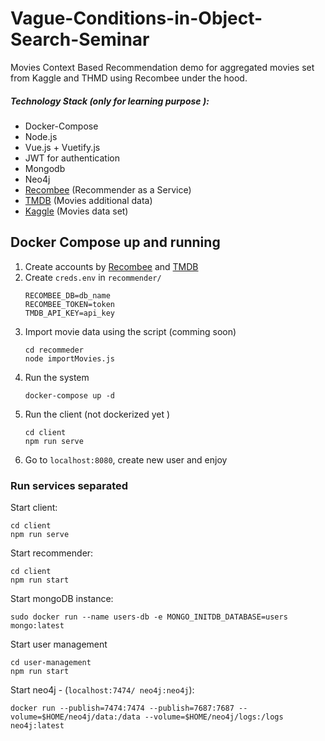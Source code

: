 # Vague-Conditions-in-Object-Search-Seminar
Movies Context Based Recommendation demo for aggregated movies set from Kaggle and THMD using Recombee under the hood.

##### Technology Stack (only for learning purpose ):
+ Docker-Compose
+ Node.js
+ Vue.js + Vuetify.js
+ JWT for authentication
+ Mongodb
+ Neo4j
+ [Recombee](https://www.recombee.com/) (Recommender as a Service)
+ [TMDB](https://www.themoviedb.org/) (Movies additional data)
+ [Kaggle](https://www.kaggle.com/rounakbanik/the-movies-dataset) (Movies data set)

## Docker Compose up and running
1. Create accounts by [Recombee](https://www.recombee.com/) and [TMDB](https://www.themoviedb.org/)
2. Create `creds.env` in `recommender/`
    ```dotenv
    RECOMBEE_DB=db_name
    RECOMBEE_TOKEN=token
    TMDB_API_KEY=api_key
    ```
3. Import movie data using the script (comming soon)
    ```
   cd recommeder
   node importMovies.js
    ```   
4. Run the system
    ```
    docker-compose up -d 
    ```
5. Run the client (not dockerized yet )
    ```
    cd client
    npm run serve
    ``` 
6. Go to `localhost:8080`, create new user and enjoy   


### Run services separated

Start client:
```
cd client
npm run serve
```

Start recommender: 
```
cd client
npm run start
```

Start mongoDB instance:
```
sudo docker run --name users-db -e MONGO_INITDB_DATABASE=users mongo:latest
```

Start user management
```
cd user-management
npm run start
```
Start neo4j - (`localhost:7474/ neo4j:neo4j`): 

```
docker run --publish=7474:7474 --publish=7687:7687 --volume=$HOME/neo4j/data:/data --volume=$HOME/neo4j/logs:/logs neo4j:latest
```
